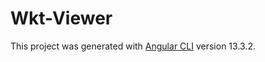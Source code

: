 # Wkt-Viewer

This project was generated with [Angular CLI](https://github.com/angular/angular-cli) version 13.3.2.

